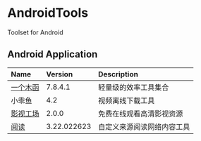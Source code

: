 # AndroidTools

Toolset for Android

## Android Application

| Name                 | Version     | Description                |
| :------------------- | :---------- | :------------------------- |
| [一个木函][一个木函] | 7.8.4.1     | 轻量级的效率工具集合       |
| 小乖鱼               | 4.2         | 视频离线下载工具           |
| [影视工场][影视工场] | 2.0.0       | 免费在线观看高清影视资源   |
| [阅读][阅读]         | 3.22.022623 | 自定义来源阅读网络内容工具 |

[一个木函]: https://web.woobx.cn/ '跳转主页'
[影视工场]: https://fabu.ysgc.xyz/ '跳转主页'
[阅读]: https://github.com/gedoor/legado '跳转主页'

